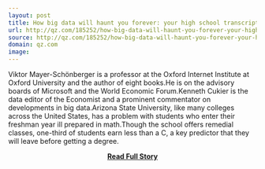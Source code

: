 ```yaml
---
layout: post
title: How big data will haunt you forever: your high school transcript – Quartz
url: http://qz.com/185252/how-big-data-will-haunt-you-forever-your-high-school-transcript/
source: http://qz.com/185252/how-big-data-will-haunt-you-forever-your-high-school-transcript/
domain: qz.com
image: 
---
```


<p>Viktor Mayer-Schönberger is a professor at the Oxford Internet Institute at Oxford University and the author of eight books.He is on the advisory boards of Microsoft and the World Economic Forum.Kenneth Cukier is the data editor of the Economist and a prominent commentator on developments in big data.Arizona State University, like many colleges across the United States, has a problem with students who enter their freshman year ill prepared in math.Though the school offers remedial classes, one-third of students earn less than a C, a key predictor that they will leave before getting a degree.</p>
<center><p><a href="http://qz.com/185252/how-big-data-will-haunt-you-forever-your-high-school-transcript/" style='padding:25px; font-sze:18px; font-weight: bold;'>Read Full Story</a></p></center>
